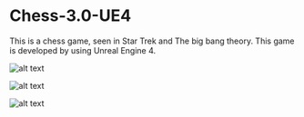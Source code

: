 # Chess-3.0-UE4
This is a chess game, seen in Star Trek and The big bang theory. This game is developed by using Unreal Engine 4.

![alt text](http://geekandsundry.com/wp-content/uploads/2018/05/Sheldon-Cooper-3D-Star-Trek-Chess-Set-by-Franklin-Mint-in-The-Big-Bang-Theory-Scene-Leonard-Match.jpg)

![alt text](https://raw.githubusercontent.com/rohit21p/Chess-3.0-UE4/master/Gameplay/Screenshot%20(4336).png)

![alt text](https://raw.githubusercontent.com/rohit21p/Chess-3.0-UE4/master/Gameplay/Screenshot%20(4328).png)


